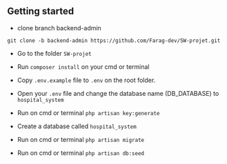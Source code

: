 ## Getting started

- clone branch backend-admin

```
git clone -b backend-admin https://github.com/Farag-dev/SW-projet.git
```

- Go to the folder `SW-projet`

- Run `composer install` on your cmd or terminal

- Copy `.env.example` file to `.env` on the root folder.

- Open your `.env` file and change the database name (DB_DATABASE) to `hospital_system`

- Run on cmd or terminal `php artisan key:generate`

- Create a database called `hospital_system`

- Run on cmd or terminal `php artisan migrate`

- Run on cmd or terminal `php artisan db:seed`
